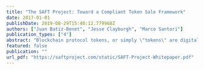 ```yaml
---
title: "The SAFT Project: Toward a Compliant Token Sale Framework"
date: 2017-01-01
publishDate: 2019-08-29T15:40:12.779968Z
authors: ["Juan Batiz-Benet", "Jesse Clayburgh", "Marco Santori"]
publication_types: ["4"]
abstract: "Blockchain protocol tokens, or simply \"tokens\" are digital assets used in connection with decentralized services, applications, and communities (collectively, \"token networks\"). As of this writing, dozens of such networks are in use worldwide , with many more in development. Bitcoin and Ethereum are the most notable examples. Token networks may bring about positive paradigm shifts to computing, finance, law, government, and more. Tokens leverage computation and cryptography to represent consumptive goods (known as \"utility tokens\") or replacements for traditional investments (known as \"securities tokens\")."
featured: false
publication: ""
url_pdf: "https://saftproject.com/static/SAFT-Project-Whitepaper.pdf"
---
```


